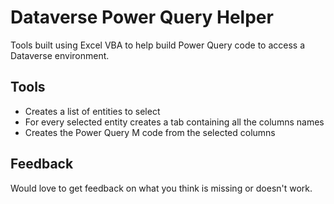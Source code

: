 # Dataverse Power Query Helper
Tools built using Excel VBA to help build Power Query code to access a Dataverse environment. 

## Tools
* Creates a list of entities to select
* For every selected entity creates a tab containing all the columns names
* Creates the Power Query M code from the selected columns

## Feedback
Would love to get feedback on what you think is missing or doesn't work.
